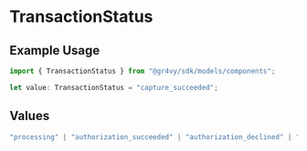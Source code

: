 # TransactionStatus

## Example Usage

```typescript
import { TransactionStatus } from "@gr4vy/sdk/models/components";

let value: TransactionStatus = "capture_succeeded";
```

## Values

```typescript
"processing" | "authorization_succeeded" | "authorization_declined" | "authorization_failed" | "authorization_voided" | "authorization_void_pending" | "capture_succeeded" | "capture_pending" | "buyer_approval_pending"
```